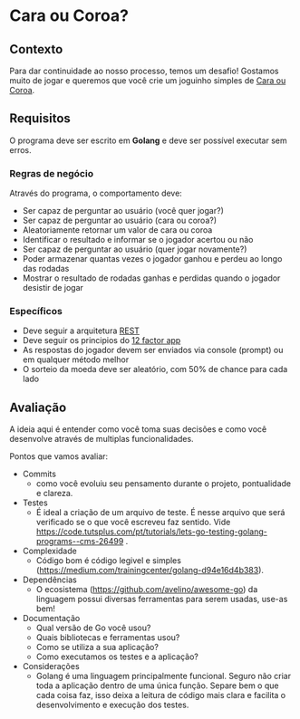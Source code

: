 # Cara ou Coroa?

## Contexto
Para dar continuidade ao nosso processo, temos um desafio! Gostamos muito de jogar e queremos que você crie um joguinho simples de [Cara ou Coroa](https://en.wikipedia.org/wiki/Coin_flipping).

## Requisitos

O programa deve ser escrito em **Golang** e deve ser possível executar sem erros.

### Regras de negócio
Através do programa, o comportamento deve:
- Ser capaz de perguntar ao usuário (você quer jogar?) 
- Ser capaz de perguntar ao usuário (cara ou coroa?)
- Aleatoriamente retornar um valor de cara ou coroa
- Identificar o resultado e informar se o jogador acertou ou não
- Ser capaz de perguntar ao usuário (quer jogar novamente?)
- Poder armazenar quantas vezes o jogador ganhou e perdeu ao longo das rodadas
- Mostrar o resultado de rodadas ganhas e perdidas quando o jogador desistir de jogar

### Específicos
- Deve seguir a arquitetura [REST](https://restfulapi.net/)
- Deve seguir os principios do [12 factor app](https://12factor.net/pt_br/)
- As respostas do jogador devem ser enviados via console (prompt) ou em qualquer método melhor
- O sorteio da moeda deve ser aleatório, com 50% de chance para cada lado

## Avaliação
A ideia aqui é entender como você toma suas decisões e como você desenvolve através de multiplas funcionalidades.

Pontos que vamos avaliar:
- Commits
    - como você evoluiu seu pensamento durante o projeto, pontualidade e clareza.
- Testes
    - É ideal a criação de um arquivo de teste. É nesse arquivo que será verificado se o que você escreveu faz sentido. Vide https://code.tutsplus.com/pt/tutorials/lets-go-testing-golang-programs--cms-26499 .
- Complexidade
    - Código bom é código legivel e simples (https://medium.com/trainingcenter/golang-d94e16d4b383).
- Dependências
    - O ecosistema (https://github.com/avelino/awesome-go) da linguagem possui diversas ferramentas para serem usadas, use-as bem!
- Documentação
    - Qual versão de Go você usou?
    - Quais bibliotecas e ferramentas usou?
    - Como se utiliza a sua aplicação?
    - Como executamos os testes e a aplicação?
- Considerações
    - Golang é uma linguagem principalmente funcional. Seguro não criar toda a aplicação dentro de uma única função. Separe bem o que cada coisa faz, isso deixa a leitura de código mais clara e facilita o desenvolvimento e execução dos testes.
